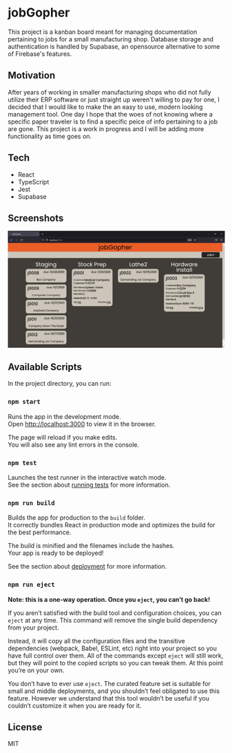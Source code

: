 # jobGopher

This project is a kanban board meant for managing documentation pertaining to jobs for a small manufacturing shop. Database storage and authentication is handled by Supabase, an opensource alternative to some of Firebase's features.

## Motivation

After years of working in smaller manufacturing shops who did not fully utilize their ERP software or just straight up weren't willing to pay for one, I decided that I would like to make the an easy to use, modern looking management tool. One day I hope that the woes of not knowing where a specific paper traveler is to find a specific peice of info pertaining to a job are gone. This project is a work in progress and I will be adding more functionality as time goes on. 

## Tech

- React
- TypeScript
- Jest
- Supabase

## Screenshots

![jobGopher Front Page](https://github.com/cade-kreikemeier/job-gopher/blob/master/demo_images/jobGopher-Demo.PNG)

## Available Scripts

In the project directory, you can run:

### `npm start`

Runs the app in the development mode.\
Open [http://localhost:3000](http://localhost:3000) to view it in the browser.

The page will reload if you make edits.\
You will also see any lint errors in the console.

### `npm test`

Launches the test runner in the interactive watch mode.\
See the section about [running tests](https://facebook.github.io/create-react-app/docs/running-tests) for more information.

### `npm run build`

Builds the app for production to the `build` folder.\
It correctly bundles React in production mode and optimizes the build for the best performance.

The build is minified and the filenames include the hashes.\
Your app is ready to be deployed!

See the section about [deployment](https://facebook.github.io/create-react-app/docs/deployment) for more information.

### `npm run eject`

**Note: this is a one-way operation. Once you `eject`, you can’t go back!**

If you aren’t satisfied with the build tool and configuration choices, you can `eject` at any time. This command will remove the single build dependency from your project.

Instead, it will copy all the configuration files and the transitive dependencies (webpack, Babel, ESLint, etc) right into your project so you have full control over them. All of the commands except `eject` will still work, but they will point to the copied scripts so you can tweak them. At this point you’re on your own.

You don’t have to ever use `eject`. The curated feature set is suitable for small and middle deployments, and you shouldn’t feel obligated to use this feature. However we understand that this tool wouldn’t be useful if you couldn’t customize it when you are ready for it.

## License

MIT
